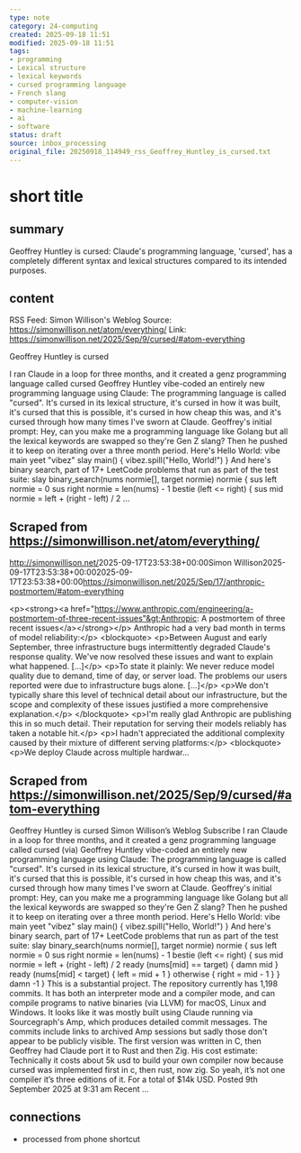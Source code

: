 ```yaml
---
type: note
category: 24-computing
created: 2025-09-18 11:51
modified: 2025-09-18 11:51
tags:
- programming
- Lexical structure
- lexical keywords
- cursed programming language
- French slang
- computer-vision
- machine-learning
- ai
- software
status: draft
source: inbox_processing
original_file: 20250918_114949_rss_Geoffrey_Huntley_is_cursed.txt
---
```



# short title

## summary
Geoffrey Huntley is cursed: Claude's programming language, 'cursed', has a completely different syntax and lexical structures compared to its intended purposes.

## content
RSS Feed: Simon Willison's Weblog
Source: https://simonwillison.net/atom/everything/
Link: https://simonwillison.net/2025/Sep/9/cursed/#atom-everything

Geoffrey Huntley is cursed

I ran Claude in a loop for three months, and it created a genz programming language called cursed Geoffrey Huntley vibe-coded an entirely new programming language using Claude: The programming language is called "cursed". It's cursed in its lexical structure, it's cursed in how it was built, it's cursed that this is possible, it's cursed in how cheap this was, and it's cursed through how many times I've sworn at Claude. Geoffrey's initial prompt: Hey, can you make me a programming language like Golang but all the lexical keywords are swapped so they're Gen Z slang? Then he pushed it to keep on iterating over a three month period. Here's Hello World: vibe main yeet "vibez" slay main() { vibez.spill("Hello, World!") } And here's binary search, part of 17+ LeetCode problems that run as part of the test suite: slay binary_search(nums normie[], target normie) normie { sus left normie = 0 sus right normie = len(nums) - 1 bestie (left &lt;= right) { sus mid normie = left + (right - left) / 2 ...

## Scraped from https://simonwillison.net/atom/everything/
<?xml version="1.0" encoding="utf-8"?>
<feed xml:lang="en-us" xmlns="http://www.w3.org/2005/Atom"><title>Simon Willison's Weblog</title><link href="http://simonwillison.net/" rel="alternate"/><link href="http://simonwillison.net/atom/everything/" rel="self"/><id>http://simonwillison.net/</id><updated>2025-09-17T23:53:38+00:00</updated><author><name>Simon Willison</name></author><entry><title>Anthropic: A postmortem of three recent issues</title><link href="https://simonwillison.net/2025/Sep/17/anthropic-postmortem/#atom-everything" rel="alternate"/><published>2025-09-17T23:53:38+00:00</published><updated>2025-09-17T23:53:38+00:00</updated><id>https://simonwillison.net/2025/Sep/17/anthropic-postmortem/#atom-everything</id><summary type="html">
    
&lt;p&gt;&lt;strong&gt;&lt;a href="https://www.anthropic.com/engineering/a-postmortem-of-three-recent-issues"&gt;Anthropic: A postmortem of three recent issues&lt;/a&gt;&lt;/strong&gt;&lt;/p&gt;
Anthropic had a very bad month in terms of model reliability:&lt;/p&gt;
&lt;blockquote&gt;
&lt;p&gt;Between August and early September, three infrastructure bugs intermittently degraded Claude's response quality. We've now resolved these issues and want to explain what happened. [...]&lt;/p&gt;
&lt;p&gt;To state it plainly: We never reduce model quality due to demand, time of day, or server load. The problems our users reported were due to infrastructure bugs alone. [...]&lt;/p&gt;
&lt;p&gt;We don't typically share this level of technical detail about our infrastructure, but the scope and complexity of these issues justified a more comprehensive explanation.&lt;/p&gt;
&lt;/blockquote&gt;
&lt;p&gt;I'm really glad Anthropic are publishing this in so much detail. Their reputation for serving their models reliably has taken a notable hit.&lt;/p&gt;
&lt;p&gt;I hadn't appreciated the additional complexity caused by their mixture of different serving platforms:&lt;/p&gt;
&lt;blockquote&gt;
&lt;p&gt;We deploy Claude across multiple hardwar...


## Scraped from https://simonwillison.net/2025/Sep/9/cursed/#atom-everything
Geoffrey Huntley is cursed Simon Willison’s Weblog Subscribe I ran Claude in a loop for three months, and it created a genz programming language called cursed (via) Geoffrey Huntley vibe-coded an entirely new programming language using Claude: The programming language is called "cursed". It's cursed in its lexical structure, it's cursed in how it was built, it's cursed that this is possible, it's cursed in how cheap this was, and it's cursed through how many times I've sworn at Claude. Geoffrey's initial prompt: Hey, can you make me a programming language like Golang but all the lexical keywords are swapped so they're Gen Z slang? Then he pushed it to keep on iterating over a three month period. Here's Hello World: vibe main yeet "vibez" slay main() { vibez.spill("Hello, World!") } And here's binary search, part of 17+ LeetCode problems that run as part of the test suite: slay binary_search(nums normie[], target normie) normie { sus left normie = 0 sus right normie = len(nums) - 1 bestie (left &lt;= right) { sus mid normie = left + (right - left) / 2 ready (nums[mid] == target) { damn mid } ready (nums[mid] &lt; target) { left = mid + 1 } otherwise { right = mid - 1 } } damn -1 } This is a substantial project. The repository currently has 1,198 commits. It has both an interpreter mode and a compiler mode, and can compile programs to native binaries (via LLVM) for macOS, Linux and Windows. It looks like it was mostly built using Claude running via Sourcegraph's Amp, which produces detailed commit messages. The commits include links to archived Amp sessions but sadly those don't appear to be publicly visible. The first version was written in C, then Geoffrey had Claude port it to Rust and then Zig. His cost estimate: Technically it costs about 5k usd to build your own compiler now because cursed was implemented first in c, then rust, now zig. So yeah, it’s not one compiler it’s three editions of it. For a total of $14k USD. Posted 9th September 2025 at 9:31 am Recent ...


## connections
- processed from phone shortcut
